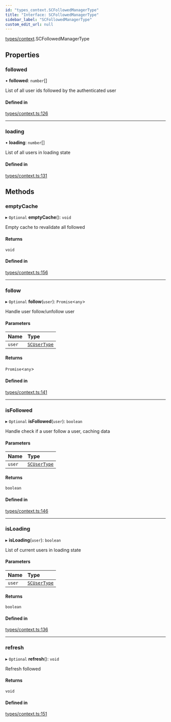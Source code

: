 ```yaml
---
id: "types_context.SCFollowedManagerType"
title: "Interface: SCFollowedManagerType"
sidebar_label: "SCFollowedManagerType"
custom_edit_url: null
---
```


[types/context](../modules/types_context.md).SCFollowedManagerType

## Properties

### followed

• **followed**: `number`[]

List of all user ids followed by the authenticated user

#### Defined in

[types/context.ts:126](https://github.com/selfcommunity/community-ui/blob/67100aa/packages/sc-core/src/types/context.ts#L126)

___

### loading

• **loading**: `number`[]

List of all users in loading state

#### Defined in

[types/context.ts:131](https://github.com/selfcommunity/community-ui/blob/67100aa/packages/sc-core/src/types/context.ts#L131)

## Methods

### emptyCache

▸ `Optional` **emptyCache**(): `void`

Empty cache to revalidate all followed

#### Returns

`void`

#### Defined in

[types/context.ts:156](https://github.com/selfcommunity/community-ui/blob/67100aa/packages/sc-core/src/types/context.ts#L156)

___

### follow

▸ `Optional` **follow**(`user`): `Promise`<`any`\>

Handle user follow/unfollow user

#### Parameters

| Name | Type |
| :------ | :------ |
| `user` | [`SCUserType`](types_user.SCUserType.md) |

#### Returns

`Promise`<`any`\>

#### Defined in

[types/context.ts:141](https://github.com/selfcommunity/community-ui/blob/67100aa/packages/sc-core/src/types/context.ts#L141)

___

### isFollowed

▸ `Optional` **isFollowed**(`user`): `boolean`

Handle check if a user follow a user, caching data

#### Parameters

| Name | Type |
| :------ | :------ |
| `user` | [`SCUserType`](types_user.SCUserType.md) |

#### Returns

`boolean`

#### Defined in

[types/context.ts:146](https://github.com/selfcommunity/community-ui/blob/67100aa/packages/sc-core/src/types/context.ts#L146)

___

### isLoading

▸ **isLoading**(`user`): `boolean`

List of current users in loading state

#### Parameters

| Name | Type |
| :------ | :------ |
| `user` | [`SCUserType`](types_user.SCUserType.md) |

#### Returns

`boolean`

#### Defined in

[types/context.ts:136](https://github.com/selfcommunity/community-ui/blob/67100aa/packages/sc-core/src/types/context.ts#L136)

___

### refresh

▸ `Optional` **refresh**(): `void`

Refresh followed

#### Returns

`void`

#### Defined in

[types/context.ts:151](https://github.com/selfcommunity/community-ui/blob/67100aa/packages/sc-core/src/types/context.ts#L151)
